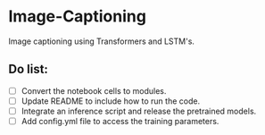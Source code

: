 # Image-Captioning
Image captioning using Transformers and LSTM's.

## Do list:
- [ ] Convert the notebook cells to modules.
- [ ] Update README to include how to run the code.
- [ ] Integrate an inference script and release the pretrained models.
- [ ] Add config.yml file to access the training parameters.
